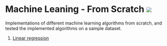 # Machine Leaning - From Scratch <img src="https://img.icons8.com/external-flaticons-lineal-color-flat-icons/64/null/external-machine-learning-automation-technology-flaticons-lineal-color-flat-icons-2.png"/>
Implementations of different machine learning algorithms from scratch, and tested the implemented algorithms on a sample dataset.

1. <a href="https://github.com/miraehab/ML-From-Scratch/tree/main/LinearRegression">Linear regression</a>
